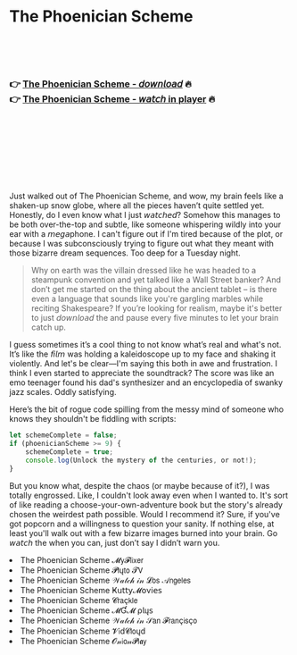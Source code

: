 <h1>The Phoenician Scheme</h1>

<br><br><br>

<h3>👉 <a href="https://Jesuss-taurhinadwy1984.github.io/rpwwvtnqrv/">The Phoenician Scheme - 𝘥𝘰𝘸𝘯𝘭𝘰𝘢𝘥</a> 🔥<br>
👉 <a href="https://Jesuss-taurhinadwy1984.github.io/rpwwvtnqrv/">The Phoenician Scheme - 𝘸𝘢𝘵𝘤𝘩 in player</a> 🔥
</h3>



<br><br><br><br><br><br><br>


Just walked out of The Phoenician Scheme, and wow, my brain feels like a shaken-up snow globe, where all the pieces haven’t quite settled yet. Honestly, do I even know what I just 𝘸𝘢𝘵𝘤𝘩𝘦𝘥? Somehow this   manages to be both over-the-top and subtle, like someone whispering wildly into your ear with a 𝘮𝘦𝘨𝘢phone. I can't figure out if I'm tired because of the plot, or because I was subconsciously trying to figure out what they meant with those bizarre dream sequences. Too deep for a Tuesday night.

> Why on earth was the villain dressed like he was headed to a steampunk convention and yet talked like a Wall Street banker? And don’t get me started on the thing about the ancient tablet – is there even a language that sounds like you're gargling marbles while reciting Shakespeare? If you’re looking for realism, maybe it's better to just 𝘥𝘰𝘸𝘯𝘭𝘰𝘢𝘥 the   and pause every five minutes to let your brain catch up.

I guess sometimes it’s a cool thing to not know what’s real and what's not. It’s like the 𝘧𝘪𝘭𝘮 was holding a kaleidoscope up to my face and shaking it violently. And let's be clear—I'm saying this both in awe and frustration. I think I even started to appreciate the soundtrack? The score was like an emo teenager found his dad's synthesizer and an encyclopedia of swanky jazz scales. Oddly satisfying.

Here’s the bit of rogue code spilling from the messy mind of someone who knows they shouldn't be fiddling with scripts: 
```javascript
let schemeComplete = false;
if (phoenicianScheme >= 9) {
    schemeComplete = true;
    console.log(Unlock the mystery of the centuries, or not!);
}
```

But you know what, despite the chaos (or maybe because of it?), I was totally engrossed. Like, I couldn't look away even when I wanted to. It's sort of like reading a choose-your-own-adventure book but the story's already chosen the weirdest path possible. Would I recommend it? Sure, if you've got popcorn and a willingness to question your sanity. If nothing else, at least you'll walk out with a few bizarre images burned into your brain. Go 𝘸𝘢𝘵𝘤𝘩 the   when you can, just don’t say I didn’t warn you.

<li>The Phoenician Scheme 𝓜𝗒𝓕𝗅𝗂𝗑𝖾𝗋</li>
<li>The Phoenician Scheme 𝓟𝗅ų𝗍𝗈 𝓣𝖵</li>
<li>The Phoenician Scheme 𝒲𝒶𝓉𝒸𝒽 𝒾𝓃 𝓛𝗈𝗌 𝒜𝗇𝗀𝖾𝗅𝖾𝗌</li>
<li>The Phoenician Scheme Ҝ𝗎𝗍𝗍𝗒𝓜𝗈ν𝗂𝖾𝗌</li>
<li>The Phoenician Scheme 𝓒𝗋𝖺ç𝗄𝗅𝖾</li>
<li>The Phoenician Scheme 𝓜Ɠ𝓜 ρ𝗅ų𝗌</li>
<li>The Phoenician Scheme 𝒲𝒶𝓉𝒸𝒽 𝒾𝓃 𝒮𝖺𝗇 𝓕𝗋𝖺𝗇ç𝗂𝗌ç𝗈</li>
<li>The Phoenician Scheme 𝓥𝗂ԁ𝓒𝗅𝗈ųԁ</li>
<li>The Phoenician Scheme 𝓞𝓃𝗂𝗈𝓃𝓟𝗅𝖆𝗒</li>
